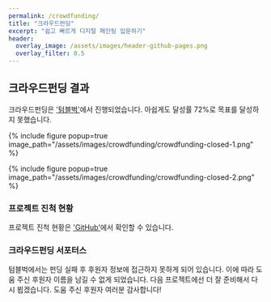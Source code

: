 ```yaml
---
permalink: /crowdfunding/
title: "크라우드펀딩"
excerpt: "쉽고 빠르게 디지털 페인팅 입문하기"
header:
  overlay_image: /assets/images/header-github-pages.png
  overlay_filter: 0.5
---
```


## 크라우드펀딩 결과

크라우드펀딩은 <a href="https://tumblbug.com/zzom-character-illustration-with-procreate" target="_blank">'텀블벅'</a>에서 진행되었습니다.
아쉽게도 달성률 72%로 목표를 달성하지 못했습니다.

{% include figure popup=true image_path="/assets/images/crowdfunding/crowdfunding-closed-1.png" %}

{% include figure popup=true image_path="/assets/images/crowdfunding/crowdfunding-closed-2.png" %}

### 프로젝트 진척 현황

프로젝트 진척 현황은 <a href="https://github.com/orgs/project-zzom/projects/12" target="_blank">'GitHub'</a>에서 확인할 수 있습니다.

### 크라우드펀딩 서포터스
텀블벅에서는 펀딩 실패 후 후원자 정보에 접근하지 못하게 되어 있습니다.
이에 따라 도움 주신 후원자 이름을 남길 수 없게 되었습니다.
다음 프로젝트에선 더 잘 준비해서 다시 뵙겠습니다.
도움 주신 후원자 여러분 감사합니다!

